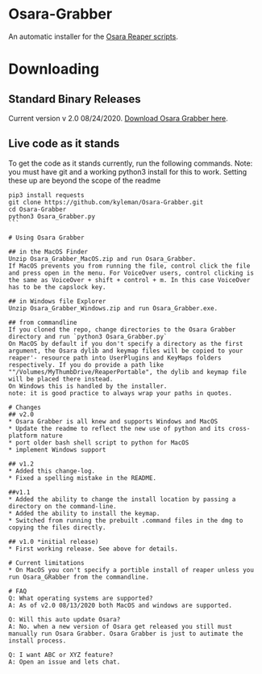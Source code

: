 # Osara-Grabber
An automatic installer for the [Osara Reaper scripts](https://github.com/jcsteh/osara).

# Downloading

## Standard Binary Releases
Current version v 2.0 08/24/2020.
[Download Osara Grabber here](https://github.com/kyleman/Osara-Grabber/releases/latest).

## Live code as it stands
To get the code as it stands currently, run the following commands.
Note: you must have git and a working python3 install for this to work. Setting these up are beyond the scope of the readme
````
pip3 install requests
git clone https://github.com/kyleman/Osara-Grabber.git
cd Osara-Grabber
python3 Osara_Grabber.py
```

# Using Osara Grabber

## in the MacOS Finder 
Unzip Osara_Grabber_MacOS.zip and run Osara_Grabber.
If MacOS prevents you from running the file, control click the file and press open in the menu. For VoiceOver users, control clicking is the same as VoiceOver + shift + control + m. In this case VoiceOver has to be the capslock key.

## in Windows file Explorer
Unzip Osara_Grabber_Windows.zip and run Osara_Grabber.exe.

## from commandline
If you cloned the repo, change directories to the Osara Grabber directory and run `python3 Osara_Grabber.py`
On MacOS by default if you don't specify a directory as the first argument, the Osara dylib and keymap files will be copied to your reaper'- resource path into UserPlugins and KeyMaps folders respectively. If you do provide a path like ""/Volumes/MyThumbDrive/ReaperPortable", the dylib and keymap file will be placed there instead.
On Windows this is handled by the installer.
note: it is good practice to always wrap your paths in quotes.

# Changes
## v2.0
* Osara Grabber is all knew and supports Windows and MacOS
* Update the readme to reflect the new use of python and its cross-platform nature
* port older bash shell script to python for MacOS
* implement Windows support

## v1.2
* Added this change-log.
* Fixed a spelling mistake in the README.

##v1.1
* Added the ability to change the install location by passing a directory on the command-line.
* Added the ability to install the keymap.
* Switched from running the prebuilt .command files in the dmg to copying the files directly.

## v1.0 *initial release)
* First working release. See above for details.

# Current limitations
* On MacOS you con't specify a portible install of reaper unless you run Osara_GRabber from the commandline.

# FAQ
Q: What operating systems are supported?
A: As of v2.0 08/13/2020 both MacOS and windows are supported.

Q: Will this auto update Osara?
A: No. when a new version of Osara get released you still must manually run Osara Grabber. Osara Grabber is just to autimate the install process.

Q: I want ABC or XYZ feature?
A: Open an issue and lets chat.